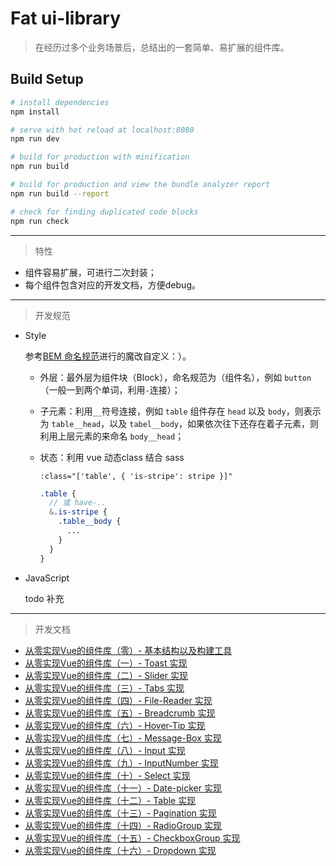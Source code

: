 # Fat ui-library

> 在经历过多个业务场景后，总结出的一套简单、易扩展的组件库。

## Build Setup

``` bash
# install dependencies
npm install

# serve with hot reload at localhost:8080
npm run dev

# build for production with minification
npm run build

# build for production and view the bundle analyzer report
npm run build --report

# check for finding duplicated code blocks
npm run check
```

<hr/>

> 特性

* 组件容易扩展，可进行二次封装；
* 每个组件包含对应的开发文档，方便debug。

<hr/>

> 开发规范

* Style

  参考<span style="color: #666;">[BEM 命名规范](https://www.w3cplus.com/css/bem-definitions.html)</span>进行的魔改自定义：）。

  * 外层：最外层为组件块（Block），命名规范为（组件名），例如 `button`（一般一到两个单词，利用`-`连接）；

  * 子元素：利用`__`符号连接，例如 `table` 组件存在 `head` 以及 `body`，则表示为 `table__head`，以及 `tabel__body`，如果依次往下还存在着子元素，则利用上层元素的来命名 `body__head`；

  * 状态：利用 vue 动态class 结合 sass 

    `:class="['table', { 'is-stripe': stripe }]"`

    ```scss
    .table {
      // 或 have-..
      &.is-stripe {
        .table__body {
          ...
        }
      }
    }
    ```

* JavaScript

  todo 补充



<hr/>

>开发文档

+ [从零实现Vue的组件库（零）- 基本结构以及构建工具](https://juejin.im/post/5c0b8ece5188254f9e2809fe)
+ [从零实现Vue的组件库（一）- Toast 实现](https://juejin.im/post/5c036e4fe51d451b80257c45)
+ [从零实现Vue的组件库（二）- Slider 实现](https://juejin.im/post/5c19ff516fb9a049cb18b0f8)
+ [从零实现Vue的组件库（三）- Tabs 实现](https://juejin.im/post/5c20430c6fb9a049eb3befaa)
+ [从零实现Vue的组件库（四）- File-Reader 实现](https://juejin.im/editor/posts/5c218af3f265da61570580a1)
+ [从零实现Vue的组件库（五）- Breadcrumb 实现](https://juejin.im/post/5c22df8b5188253ff14792b3)
+ [从零实现Vue的组件库（六）- Hover-Tip 实现](https://juejin.im/post/5c249e396fb9a049b506dfc6)
+ [从零实现Vue的组件库（七）- Message-Box 实现](https://juejin.im/post/5c2593b7e51d4535c926774f)
+ [从零实现Vue的组件库（八）- Input 实现](https://juejin.im/post/5c2b1d1d6fb9a04a07307849)
+ [从零实现Vue的组件库（九）- InputNumber 实现](https://juejin.im/post/5c2d9a49f265da6169175ae7)
+ [从零实现Vue的组件库（十）- Select 实现](https://juejin.im/post/5c47d524e51d457d105d0e80)
+ [从零实现Vue的组件库（十一）- Date-picker 实现](https://juejin.im/post/5c482afc6fb9a04a027ab233)
+ [从零实现Vue的组件库（十二）- Table 实现](https://juejin.im/post/5c4aa685518825254e4d48e8)
+ [从零实现Vue的组件库（十三）- Pagination 实现](https://juejin.im/post/5c53a9d3518825246b1013e4)
+ [从零实现Vue的组件库（十四）- RadioGroup 实现](https://juejin.im/post/5c58d62ee51d457fc440edb7)
+ [从零实现Vue的组件库（十五）- CheckboxGroup 实现](https://juejin.im/post/5c6277975188256284529024)
+ [从零实现Vue的组件库（十六）- Dropdown 实现](https://juejin.im/post/5ca1833a5188256a9e1bf8a7)
